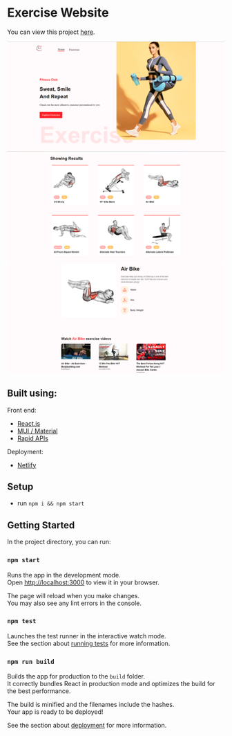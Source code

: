# Exercise Website

You can view this project [here](https://gym-exercise-react-app.netlify.app/).

![](./readme-images/e713e22b2d0ae08d033dd2e60378fb56.png)
![](./readme-images/5ca5ebabce1b5a03c2acf4642bb4c5d6.png)
![](./readme-images/7d488d8be1ebfd857a29839ce90c82ef.png)

## Built using:

Front end:


-  [React.js](https://reactjs.org/)
- [MUI / Material](https://mui.com/)
- [Rapid APIs](https://rapidapi.com)


Deployment:

* [Netlify](https://www.netlify.com)

## Setup

- run `npm i && npm start`

## Getting Started

In the project directory, you can run:

### `npm start`

Runs the app in the development mode.\
Open [http://localhost:3000](http://localhost:3000) to view it in your browser.

The page will reload when you make changes.\
You may also see any lint errors in the console.

### `npm test`

Launches the test runner in the interactive watch mode.\
See the section about [running tests](https://facebook.github.io/create-react-app/docs/running-tests) for more information.

### `npm run build`

Builds the app for production to the `build` folder.\
It correctly bundles React in production mode and optimizes the build for the best performance.

The build is minified and the filenames include the hashes.\
Your app is ready to be deployed!

See the section about [deployment](https://facebook.github.io/create-react-app/docs/deployment) for more information.
